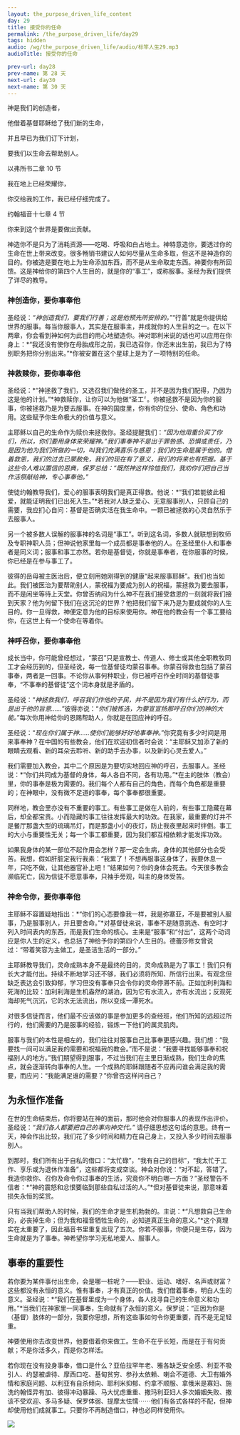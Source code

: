 ```yaml
---
layout: the_purpose_driven_life_content
day: 29
title: 接受你的任命
permalink: /the_purpose_driven_life/day29
tags: hidden
audio: /wg/the_purpose_driven_life/audio/标竿人生29.mp3
audioTitle: 接受你的任命

prev-url: day28
prev-name: 第 28 天
next-url: day30
next-name: 第 30 天
---
```


<div class="center script poem">
<p>神是我们的创造者，</p>
<p>他借着基督耶稣给了我们新的生命，</p>
<p>并且早已为我们订下计划，</p>
<p>要我们以生命去帮助别人。</p>
<p class="sp-verse">以弗所书二章 10 节</p>
</div>
<div class="center script poem">
<p>我在地上已经荣耀你，</p>
<p>你交给我的工作，我已经仔细完成了。</p>
<p class="sp-verse">约翰福音十七章 4 节</p>
</div>
<p class="first">你来到这个世界是要做出贡献。</p>

神造你不是只为了消耗资源——吃喝、呼吸和白占地土。神特意造你，要透过你的生命在世上带来改变。很多畅销书建议人如何尽量从生命多取，但这不是神造你的目的。你被造是要在地上为生命添加东西，而不是从生命取走东西。神要你有所回馈。这是神给你的第四个人生目的，就是你的“事工”，或称服事。圣经为我们提供了详尽的教导。

### 神创造你，要你事奉他

圣经说：*“神创造我们，要我们行善；这是他预先所安排的。”*“行善”就是你提供给世界的服事。每当你服事人，其实是在服事主，并成就你的人生目的之一。在以下两章，你会看到神如何为此目的用心地塑造你。神对耶利米说的话也可以应用在你身上：*“我还没有使你在母胎成形之前，我已选召你，你还末出生前，我已为了特别职务把你分别出来。”*你被安置在这个星球上是为了一项特别的任命。

### 神救赎你，要你事奉他

圣经说：*“神拯救了我们，又选召我们做他的圣工，并不是因为我们配得，乃因为这是他的计划。”*神救赎你，让你可以为他做“圣工〞。你被拯救不是因为你的服事，你被拯救乃是为要去服事。在神的国度里，你有你的位分、使命、角色和功用。这些赋予你生命极大的价值与意义。

主耶稣以自己的生命作为赎价来拯救你。圣经提醒我们：*“因为他用重价买了你们，所以，你们要用身体来荣耀神。”*我们事奉神不是出于罪咎感、恐惧或责任，乃是因为他为我们所做的一切，叫我们充满喜乐与感恩；我们的生命是属于他的。借着救恩，我们的过去已蒙赦免，我们的现在有了意义，我们的将来也有把握。基于这些令人难以置信的恩典，保罗总结：*“既然神这样怜恤我们，我劝你们把自己当作活祭献给神，专心事奉他。”*

使徒约翰教导我们，爱心的服事表明我们是真正得救。他说：*“我们若能彼此相爱，就能证明我们已出死入生。”*若我对人缺乏爱心、无意服事别人，只顾自己的需要，我应扪心自问：基督是否确实活在我生命中。一颗已被拯救的心灵自然乐于去服事人。

另一个被多数人误解的服事神的名词是“事工”。听到这名词，多数人就联想到牧师及专职神职人员；但神说他家里每一个成员都是事奉他的人。在圣经里仆人和事奉者是同义词；服事和事工亦然。若你是基督徒，你就是事奉者，在你服事的时候，你已经是在参与事工了。

彼得的岳母被主医治后，便立刻用她刚得到的健康“起来服事耶稣”。我们也当如此。我们被医治为要帮助别人，蒙祝福为要成为别人的祝福，蒙拯救为要去服事，而不是闲坐等待上天堂。你曾否纳闷为什么神不在我们接受救恩的一刻就将我们接到天家？他为何留下我们在这沉沦的世界？他把我们留下来乃是为要成就你的人生目的。你一旦得救，神便定意为他的目标来使用你。神在他的教会有一个事工要给你，在这世上有一个使命在等着你。

### 神呼召你，要你事奉他

成长当中，你可能曾经想过，“蒙召”只是宣教士、传道人、修士或其他全职教牧同工才会经历到的，但圣经说，每一位基督徒均蒙召事奉。你蒙召得救也包括了蒙召事奉，两者是一回事。不论你从事何种职业，你已被呼召作全时间的基督徒事奉，“不事奉的基督徒”这个词本身就是矛盾的。

圣经说：“*神拯救我们，呼召我们作他的子民，并不是因为我们有什么好行为，而是出于他的旨意……*”彼得亦说：“*你们被拣选，为要宣宣扬那呼召你们的神的大能。*”每次你用神给你的恩赐帮助人，你就是在回应神的呼召。

圣经说：“*现在你们属于神……使你们能够好好地事奉神。*”你究竟有多少时间是用来事奉神？在中国的有些教会，他们在欢迎初信者时会说：“主耶稣又加添了新的眼睛去观看、新的耳朵去聆听、新的助手去办事，以及新的心灵去爱人。”

我们需要加入教会，其中二个原因是为要切实地回应神的呼召，去服事人。圣经说：*“你们共同成为基督的身体，每人各自不同，各有功用。”*在主的肢体（教会）里，你的事奉是极为需要的。我们每个人都有自己的角色，而每个角色都是重要的；在神眼中，没有微不足道的事奉，每个事奉都很重要。

同样地，教会里亦没有不重要的事工。有些事工是做在人前的，有些事工隐藏在幕后，却全都宝贵。小而隐藏的事工往往发挥最大的功效。在我家，最重要的灯并不是餐厅那盏大型的琉璃吊灯，而是那盏小小的夜灯，防止我夜里起来时绊倒。事工的大小与重要性无关；每一个事工都重要，因为我们都互相依赖才能发挥功效。

如果我身体的某一部位不起作用会怎样？那一定会生病，身体的其他部分也会受苦。我想，假如肝脏定我行我素：“我累了！不想再服事这身体了，我要休息一年，只吃不做，让其他器官补上吧！”结果如何？你的身体会死去。今天很多教会濒临死亡，因为信徒不愿意事奉，只袖手旁观，叫主的身体受苦。

### 神命令你，要你事奉他

主耶稣不容置疑地指出：*“你们的心态要像我一样，我是弥寨亚，不是要被别人服事，乃是服事别人，并且要舍命。”*对基督徒来说，事奉不是随意挑选、有空时才列入时间表内的东西，而是我们生命的核心。主来是“服事”和“付出”，这两个动词应是你人生的定义，也总括了神给予你的第四个人生目的。德蕾莎修女曾说过：“带着笑容为主做工，是圣洁生活的一部分。”

主耶稣教导我们，灵命成熟本身不是最终的目的，灵命成熟是为了事工！我们只有长大才能付出。持续不断地学习还不够，我们必须将所知、所信行出来。有观念但缺乏表达会引致抑郁，学习但没有事奉只会令你的灵命停滞不前。正如加利利海和死海的比较：加利利海是生机盎然的湖泊，因为它有水流入，亦有水流出；反观死海却死气沉沉，它的水无法流出，所以变成一潭死水。

对很多信徒而言，他们最不应该做的事是参加更多的查经班，他们所知的远超过所行的，他们需要的乃是服事的经验，锻炼一下他们的属灵肌肉。

服事与我们的本性是相左的，我们往往对服事自己比事奉更感兴趣。我们想：“我要找一间可以满足我的需要和祝福我的教会。”而不是说：“我要寻找能够事奉和祝福别人的地方。”我们期望得到服事，不过当我们在主里日渐成熟，我们生命的焦点，就会逐渐转向事奉的人生。一个成熟的耶稣跟随者不应再问谁会满足我的需要，而应问：“我能满足谁的需要？”你曾否这样问自己？

## 为永恒作准备

在世的生命结束后，你将要站在神的面前，那时他会对你服事人的表现作出评价。圣经说：*“我们各人都要把自己的事向神交代。”*
请仔细思想这句话的意思。终有一天，神会作出比较，我们花了多少时间和精力在自己身上，又投入多少时间去服事别人。

到那时，我们所有出于自私的借口：“太忙碌”，“我有自己的目标”，“我太忙于工作、享乐或为退休作准备”，这些都将变成空谈。神会对你说：“对不起，答错了。我造你救你、召你及命令你过事奉的生活，究竟你不明白哪一方面？”圣经警告不信者：*“神的震怒和忿恨要临到那些自私过活的人。”*但对基督徒来说，那意味着损失永恒的奖赏。

只有当我们帮助人的时候，我们的生命才是生机勃勃的。主说：*“凡想救自己生命的，必丧掉生命；但为我和福音牺牲生命的，必知道真正生命的意义。”*这个真理实在太重要了，因此福音书里重复出现了五次。你若不服事，你便只是生存，因为生命就是为了事奉。神希望你学习无私地爱人、服事人。

## 事奉的重要性

若你要为某件事付出生命，会是哪一桩呢？——职业、运动、嗜好、名声或财富？这些都没有永恒的意义。惟有事奉，才有真正的价值。我们借着事奉，明白人生的意义。圣经说：*“我们在基督里成为一个身体，各人找寻自己的生命意义和功用。”*当我们在神家里一同事奉，生命就有了永恒的意义。保罗说：“正因为你是（基督）肢体的一部分，我要你思想，所有这些事如何令你更重要，而不是无足轻重。

神要使用你去改变世界，他要借着你来做工。生命不在乎长短，而是在于有何贡献；不是你活多久，而是你怎样活。

若你现在没有投身事奉，借口是什么？亚伯拉罕年老、雅各缺乏安全感、利亚不吸引人、约瑟被虐待、摩西口吃、基甸贫穷、参孙太依赖、喇合不道德、大卫有婚外情和家庭问题、以利亚有自杀倾向、耶利米抑郁、约拿不顺服、拿俄米是寡妇、施洗约翰怪异有加、彼得冲动暴躁、马大忧虑重重、撒玛利亚妇人多次婚姻失败、撒该不受欢迎、多马多疑、保罗体弱、提摩太怯懦⋯⋯他们有各式各样的不配，但神却使用他们成就事工。只要你不再制造借口，神也必同样使用你。

<div class="article-img-wrapper">
  <img src="https://typora-1259024198.cos.ap-beijing.myqcloud.com/wg/the_purpose_driven_life/image/day29_card.jpg">
</div>
